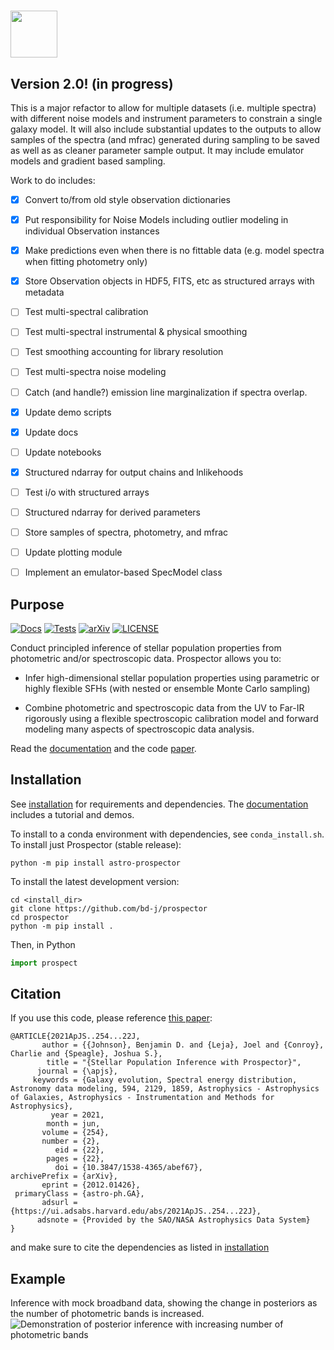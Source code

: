 <img src="doc/_static/logo_name_kh.png" height=75/>  <!-- . -->
==========

Version 2.0! (in progress)
--------------------------

This is a major refactor to allow for multiple datasets (i.e. multiple spectra)
with different noise models and instrument parameters to constrain a single
galaxy model.  It will also include substantial updates to the outputs to allow
samples of the spectra (and mfrac) generated during sampling to be saved as well
as as cleaner parameter sample output. It may include emulator models and
gradient based sampling.

Work to do includes:

- [x] Convert to/from old style observation dictionaries
- [x] Put responsibility for Noise Models including outlier modeling in individual Observation instances
- [x] Make predictions even when there is no fittable data (e.g. model spectra when fitting photometry only)
- [x] Store Observation objects in HDF5, FITS, etc as structured arrays with metadata
- [ ] Test multi-spectral calibration
- [ ] Test multi-spectral instrumental & physical smoothing
- [ ] Test smoothing accounting for library resolution
- [ ] Test multi-spectra noise modeling
- [ ] Catch (and handle?) emission line marginalization if spectra overlap.
- [x] Update demo scripts
- [x] Update docs
- [ ] Update notebooks
- [x] Structured ndarray for output chains and lnlikehoods
- [ ] Test i/o with structured arrays
- [ ] Structured ndarray for derived parameters
- [ ] Store samples of spectra, photometry, and mfrac
- [ ] Update plotting module
- [ ] Implement an emulator-based SpecModel class


Purpose
-------

[![Docs](https://readthedocs.org/projects/prospect/badge/?version=latest)](https://readthedocs.org/projects/prospect/badge/?version=latest)
[![Tests](https://github.com/bd-j/prospector/workflows/Tests/badge.svg)](https://github.com/bd-j/prospector/actions?query=workflow%3ATests)
[![arXiv](https://img.shields.io/badge/arXiv-2012.01426-b31b1b.svg)](https://arxiv.org/abs/2012.01426)
[![LICENSE](https://img.shields.io/badge/license-MIT-blue.svg?style=flat)](https://github.com/bd-j/prospector/blob/main/LICENSE)


Conduct principled inference of stellar population properties from photometric
and/or spectroscopic data.  Prospector allows you to:

* Infer high-dimensional stellar population properties using parametric or
  highly flexible SFHs (with nested or ensemble Monte Carlo sampling)

* Combine photometric and spectroscopic data from the UV to Far-IR rigorously
  using a flexible spectroscopic calibration model and forward modeling many
  aspects of spectroscopic data analysis.

Read the [documentation](http://prospect.readthedocs.io/en/latest/) and the
code [paper](https://ui.adsabs.harvard.edu/abs/2021ApJS..254...22J/abstract).

Installation
------------

See [installation](doc/installation.rst) for requirements and dependencies.
The [documentation](http://prospect.readthedocs.io/en/latest/) includes a tutorial and demos.

To install to a conda environment with dependencies, see `conda_install.sh`.
To install just Prospector (stable release):
```
python -m pip install astro-prospector
```

To install the latest development version:
```
cd <install_dir>
git clone https://github.com/bd-j/prospector
cd prospector
python -m pip install .
```

Then, in Python
```python
import prospect
```


Citation
------

If you use this code, please reference [this paper](https://ui.adsabs.harvard.edu/abs/2021ApJS..254...22J/abstract):
```
@ARTICLE{2021ApJS..254...22J,
       author = {{Johnson}, Benjamin D. and {Leja}, Joel and {Conroy}, Charlie and {Speagle}, Joshua S.},
        title = "{Stellar Population Inference with Prospector}",
      journal = {\apjs},
     keywords = {Galaxy evolution, Spectral energy distribution, Astronomy data modeling, 594, 2129, 1859, Astrophysics - Astrophysics of Galaxies, Astrophysics - Instrumentation and Methods for Astrophysics},
         year = 2021,
        month = jun,
       volume = {254},
       number = {2},
          eid = {22},
        pages = {22},
          doi = {10.3847/1538-4365/abef67},
archivePrefix = {arXiv},
       eprint = {2012.01426},
 primaryClass = {astro-ph.GA},
       adsurl = {https://ui.adsabs.harvard.edu/abs/2021ApJS..254...22J},
      adsnote = {Provided by the SAO/NASA Astrophysics Data System}
}
```

and make sure to cite the dependencies as listed in [installation](doc/installation.rst)

Example
-------

Inference with mock broadband data, showing the change in posteriors as the
number of photometric bands is increased.
![Demonstration of posterior inference with increasing number of photometric bands](doc/images/animation.gif)
